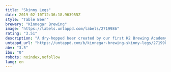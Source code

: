 ```yaml
---
title: "Skinny Legs"
date: 2019-02-10T12:36:18.963955Z
style: "Table Beer"
brewery: "Kinnegar Brewing"
image: "https://labels.untappd.com/labels/2719986"
rating: "3.51"
description: "A dry-hopped beer created by our first K2 Brewing Academy, suitable for those of us not blessed with hollow drinking legs."
untappd_url: "https://untappd.com/b/kinnegar-brewing-skinny-legs/2719986"
abv: "3.5"
ibu: "0"
robots: noindex,nofollow
lang: en
---
```

